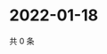 # 2022-01-18

共 0 条

<!-- BEGIN WEIBO -->
<!-- 最后更新时间 Tue Jan 18 2022 01:20:11 GMT+0800 (China Standard Time) -->

<!-- END WEIBO -->
